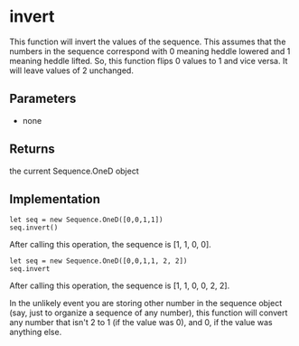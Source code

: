 # invert

This function will invert the values of the sequence. This assumes that the numbers in the sequence correspond with 0 meaning heddle lowered and 1 meaning heddle lifted. So, this function flips 0 values to 1 and vice versa. It will leave values of 2 unchanged. 

## Parameters
- none


## Returns
the current Sequence.OneD object

## Implementation

```tsx
let seq = new Sequence.OneD([0,0,1,1])
seq.invert()
```

After calling this operation, the sequence is [1, 1, 0, 0]. 


```tsx
let seq = new Sequence.OneD([0,0,1,1, 2, 2])
seq.invert
```
After calling this operation, the sequence is [1, 1, 0, 0, 2, 2]. 


In the unlikely event you are storing other number in the sequence object (say, just to organize a sequence of any number), this function will convert any number that isn't 2 to 1 (if the value was 0), and 0, if the value was anything else. 
